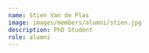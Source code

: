 ```yaml
---
name: Stien Van de Plas
image: images/members/alumni/stien.jpg
description: PhD Student
role: alumni
---
```

